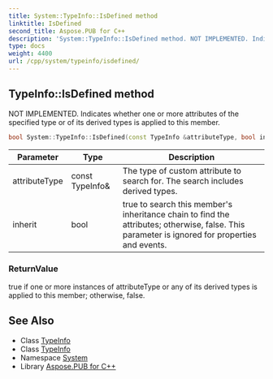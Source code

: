```yaml
---
title: System::TypeInfo::IsDefined method
linktitle: IsDefined
second_title: Aspose.PUB for C++
description: 'System::TypeInfo::IsDefined method. NOT IMPLEMENTED. Indicates whether one or more attributes of the specified type or of its derived types is applied to this member in C++.'
type: docs
weight: 4400
url: /cpp/system/typeinfo/isdefined/
---
```

## TypeInfo::IsDefined method


NOT IMPLEMENTED. Indicates whether one or more attributes of the specified type or of its derived types is applied to this member.

```cpp
bool System::TypeInfo::IsDefined(const TypeInfo &attributeType, bool inherit) const
```


| Parameter | Type | Description |
| --- | --- | --- |
| attributeType | const TypeInfo\& | The type of custom attribute to search for. The search includes derived types. |
| inherit | bool | true to search this member's inheritance chain to find the attributes; otherwise, false. This parameter is ignored for properties and events. |

### ReturnValue

true if one or more instances of attributeType or any of its derived types is applied to this member; otherwise, false.

## See Also

* Class [TypeInfo](../)
* Class [TypeInfo](../)
* Namespace [System](../../)
* Library [Aspose.PUB for C++](../../../)
